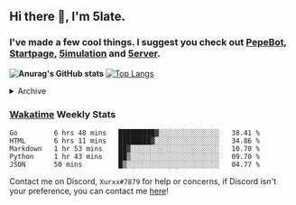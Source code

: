 ## Hi there 👋, I'm 5late.
### I've made a few cool things. I suggest you check out [PepeBot](https://github.com/5late/Pepe-Bot), [Startpage](https://github.com/5late/startpage), [5imulation](https://github.com/5late/5imulation) and [5erver](https://github.com/5late/5erver). 

**![Anurag's GitHub stats](https://github-readme-stats.vercel.app/api?username=5late&count_private=true&show_icons=true&theme=tokyonight)**
[![Top Langs](https://github-readme-stats.vercel.app/api/top-langs/?username=5late&theme=ayu-mirage)](https://github.com/anuraghazra/github-readme-stats)

<details>
<summary>Archive</summary>
    
#### [API-Backend](https://github.com/5late/API-Backend)
- Used in xdHacks Mini To Hackathon July 2021 (not maintained)
#### [Yoinkbot](https://github.com/5late/Yoinkbot)
- Archived Discord bot with dozens of fun commands (not maintained)
#### [Startpage](https://github.com/5late/Startpage)
- Fresh and clean dark themed startpage including to-do links, hyperlinks, date and time, and a personal greeting message (partially maintained)

</details>

### [Wakatime](https://wakatime.com/@5late) Weekly Stats

<!--START_SECTION:waka-->
```text
Go         6 hrs 48 mins   █████████▓░░░░░░░░░░░░░░░   38.41 % 
HTML       6 hrs 11 mins   ████████▓░░░░░░░░░░░░░░░░   34.86 % 
Markdown   1 hr 53 mins    ██▓░░░░░░░░░░░░░░░░░░░░░░   10.70 % 
Python     1 hr 43 mins    ██▒░░░░░░░░░░░░░░░░░░░░░░   09.70 % 
JSON       50 mins         █▒░░░░░░░░░░░░░░░░░░░░░░░   04.77 % 
```
<!--END_SECTION:waka-->

Contact me on Discord, ``Xurxx#7879`` for help or concerns, if Discord isn't your preference, you can contact me [here](https://github.com/5late/5late/issues)!
